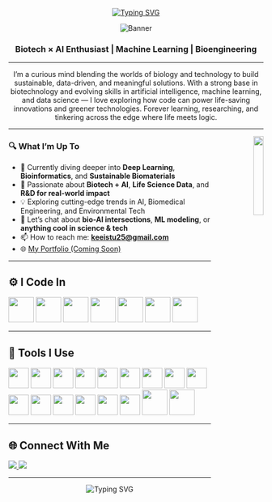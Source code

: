 <div align="center">

[![Typing SVG](https://readme-typing-svg.demolab.com?font=Ubuntu&weight=100&size=33&pause=1000&color=F7F7F7&background=FFFFFF00&center=true&vCenter=true&width=435&lines=Hi+%7C+I'm+Keeistu+M+S+)](https://git.io/typing-svg)

![Banner](https://mir-s3-cdn-cf.behance.net/project_modules/max_1200/81bb4b165684019.640b6038d133e.gif)

###  Biotech × AI Enthusiast | Machine Learning | Bioengineering

</div>

---

<p align="center">
  I’m a curious mind blending the worlds of biology and technology to build sustainable, data-driven, and meaningful solutions. With a strong base in biotechnology and evolving skills in artificial intelligence, machine learning, and data science — I love exploring how code can power life-saving innovations and greener technologies. Forever learning, researching, and tinkering across the edge where life meets logic.
</p>

---
<p align = 'right'>
<img align='right' src="https://media.tenor.com/fOD0TBLKQg8AAAAi/spider-man-no-way-home-marvel-studios.gif" width="20%">
</p>

### 🔍 What I’m Up To
- 🌱 Currently diving deeper into **Deep Learning**, **Bioinformatics**, and **Sustainable Biomaterials**
- 🧪 Passionate about **Biotech + AI**, **Life Science Data**, and **R&D for real-world impact**
- 💡 Exploring cutting-edge trends in AI, Biomedical Engineering, and Environmental Tech
- 💬 Let’s chat about **bio-AI intersections**, **ML modeling**, or **anything cool in science & tech**
- 📫 How to reach me: **keeistu25@gmail.com**
- 🌐 [My Portfolio (Coming Soon)]()



---

## ⚙️ I Code In

<p>
  <img height="50" src="https://img.icons8.com/color/48/python.png"/>
  <img height="50" src="https://img.icons8.com/color/48/c-programming.png"/>
  <img height="50" src="https://img.icons8.com/color/48/c-plus-plus-logo.png"/>
  <img height="50" src="https://img.icons8.com/?size=100&id=13679&format=png&color=000000"/>
  <img height="50" src="https://img.icons8.com/color/48/mysql-logo.png"/>
  <img height="50" src="https://img.icons8.com/color/48/html-5.png"/>
  <img height="50" src="https://img.icons8.com/color/48/css3.png"/>   
</p>

---

## 🧰 Tools I Use

<p>
  <img height="40" src="https://img.icons8.com/color/48/visual-studio-code-2019.png"/>
  <img height="40" src="https://img.icons8.com/color/48/pycharm.png"/>
  <img height="40" src="https://img.icons8.com/color/48/git.png"/>
  <img height="40" src="https://img.icons8.com/color/48/tensorflow.png"/>
  <img height="40" src="https://img.icons8.com/?size=100&id=J0SgMWzAxqFj&format=png&color=000000"/>
  <img height="40" src="https://img.icons8.com/color/48/notion--v1.png"/>
  <img height="40" src="https://img.icons8.com/color/48/numpy.png"/>
  <img height="40" src="https://img.icons8.com/color/48/pandas.png"/>
  <img height="40" src="https://img.icons8.com/color/48/tableau-software.png"/>
  <img height="40" src="https://img.icons8.com/color/48/adobe-photoshop.png"/>
  <img height="40" src="https://img.icons8.com/?size=100&id=lOqoeP2Zy02f&format=png&color=000000"/>
  <img height="40" src="https://img.icons8.com/?size=100&id=zfHRZ6i1Wg0U&format=png&color=000000"/>
  <img height="40" src="https://img.icons8.com/?size=100&id=UECmBSgBOvPT&format=png&color=000000"/>
  <img height="40" src="https://img.icons8.com/?size=100&id=Rffi8qeb2fK5&format=png&color=000000"/>
  <img height="40" src="https://img.icons8.com/?size=100&id=O6SWwpPIM0GB&format=png&color=000000"/>
  <img height="50" src="https://img.icons8.com/?size=100&id=ewGOClUtmFX4&format=png&color=000000"/>
  <img height="50" src="https://img.icons8.com/?size=100&id=qV-JzWYl9dzP&format=png&color=000000"/>
</p>

---

## 🌐 Connect With Me

<p align="left">
  <a href="https://www.linkedin.com/in/keeistu17/" target="blank">
    <img src="https://img.shields.io/badge/LinkedIn-%230077B5.svg?&style=for-the-badge&logo=linkedin&logoColor=white"/>
  </a>
  <a href="mailto:keeistums@gmail.com">
    <img src="https://img.shields.io/badge/Gmail-D14836?style=for-the-badge&logo=gmail&logoColor=white"/>
  </a>
</p>

---

<p align="center">
  <img src="https://readme-typing-svg.herokuapp.com?font=Fira+Code&size=22&duration=3000&pause=1000&color=56F3A1&center=true&vCenter=true&width=435&lines=Exploring+Biotech+%E2%9C%85;Building+with+AI+🧠;Growing+every+day+🌱;Let's+connect!+🤝" alt="Typing SVG" />
</p>
